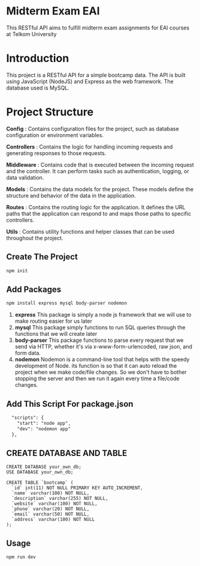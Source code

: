 <h1>Midterm Exam EAI</h1>
This RESTful API aims to fulfill midterm exam assignments for EAI courses at Telkom University

<h1>Introduction</h1>
This project is a RESTful API for a simple bootcamp data. The API is built using JavaScript (NodeJS) and Express as the web framework. The database used is MySQL.

<h1>Project Structure</h1>

<b>Config</b> : Contains configuration files for the project, such as database configuration or environment variables.

<b>Controllers</b> : Contains the logic for handling incoming requests and generating responses to those requests.

<b>Middleware</b> : Contains code that is executed between the incoming request and the controller. It can perform tasks such as authentication, logging, or data validation.

<b>Models</b> : Contains the data models for the project. These models define the structure and behavior of the data in the application.

<b>Routes</b> : Contains the routing logic for the application. It defines the URL paths that the application can respond to and maps those paths to specific controllers.

<b>Utils</b> : Contains utility functions and helper classes that can be used throughout the project.

## Create The Project
```sh
npm init
```
## Add Packages
```sh
npm install express mysql body-parser nodemon
```
1. <b>express</b>
This package is simply a node js framework that we will use to make routing easier for us later
2. <b>mysql</b>
This package simply functions to run SQL queries through the functions that we will create later
3. <b>body-parser</b>
This package functions to parse every request that we send via HTTP, whether it's via x-www-form-urlencoded, raw json, and form data.
4. <b>nodemon</b>
Nodemon is a command-line tool that helps with the speedy development of Node. its function is so that it can auto reload the project when we make code/file changes. So we don't have to bother stopping the server and then we run it again every time a file/code changes.

## Add This Script For package.json
```html
  "scripts": {
    "start": "node app",
    "dev": "nodemon app"
  },
```

## CREATE DATABASE AND TABLE
```mysql
CREATE DATABASE your_own_db;
USE DATABASE your_own_db;

CREATE TABLE `bootcamp` (
  `id` int(11) NOT NULL PRIMARY KEY AUTO_INCREMENT,
  `name` varchar(100) NOT NULL,
  `description` varchar(255) NOT NULL,
  `website` varchar(100) NOT NULL,
  `phone` varchar(20) NOT NULL,
  `email` varchar(50) NOT NULL,
  `address` varchar(100) NOT NULL
);
```
## Usage
```sh
npm run dev
```
